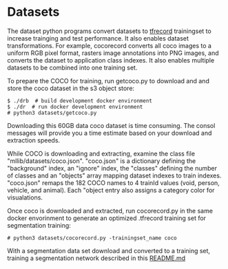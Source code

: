 # Datasets
The dataset python programs convert datasets to [tfrecord](https://www.tensorflow.org/tutorials/load_data/tfrecord) trainingset to increase trainging and test performance.  It also enables dataset transformations.  For example, cocorecord converts all coco images to a uniform RGB pixel format, rasters image annotations into PNG images, and converts the dataset to application class indexes.  It also enables multiple datasets to be combined into one training set.

To prepare the COCO for training, run getcoco.py to download and and store the coco dataset in the s3 object store: 
```consol
$ ./drb  # build development docker environment
$ ./dr  # run docker development environment 
# python3 datasets/getcoco.py
```
Downloading this 60GB data coco dataset is time consuming.  The consol messages will provide you a time estimate based on your download and extraction speeds.

While COCO is downloading and extracting, examine the class file "mllib/datasets/coco.json".  "coco.json" is a dictionary defining the "background"  index, an "ignore" index, the "classes" defining the number of classes and an "objects" array mapping dataset indexes to train indexes.  "coco.json" remaps the 182 COCO names to 4 trainId values (void, person, vehicle, and animal).  Each "object entry also assigns a category color for visualations.  

Once coco is downloaded and extracted, run cocorecord.py in the same docker envorinment to generate an optimized .tfrecord training set for segmentation training: 
```consol
# python3 datasets/cocorecord.py -trainingset_name coco
```

With a segmentation data set download and converted to a training set, training a segmentation network described in this [README.md](../segment/README.md)

